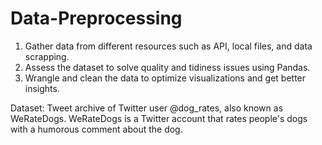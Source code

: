 # Data-Preprocessing

1. Gather data from different resources such as API, local files, and data scrapping.
2. Assess the dataset to solve quality and tidiness issues using Pandas.
3. Wrangle and clean the data to optimize visualizations and get better insights.

Dataset: 
Tweet archive of Twitter user @dog_rates, also known as WeRateDogs.
WeRateDogs is a Twitter account that rates people's dogs with a humorous comment about the dog.
